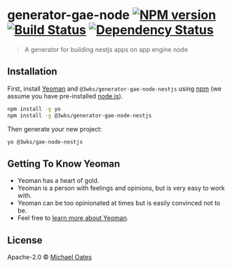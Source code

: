 # generator-gae-node [![NPM version][npm-image]][npm-url] [![Build Status][travis-image]][travis-url] [![Dependency Status][daviddm-image]][daviddm-url]
> A generator for building nestjs apps on app engine node

## Installation

First, install [Yeoman](http://yeoman.io) and `@3wks/generator-gae-node-nestjs` using [npm](https://www.npmjs.com/) (we assume you have pre-installed [node.js](https://nodejs.org/)).

```bash
npm install -g yo
npm install -g @3wks/generator-gae-node-nestjs
```

Then generate your new project:

```bash
yo @3wks/gae-node-nestjs
```

## Getting To Know Yeoman

 * Yeoman has a heart of gold.
 * Yeoman is a person with feelings and opinions, but is very easy to work with.
 * Yeoman can be too opinionated at times but is easily convinced not to be.
 * Feel free to [learn more about Yeoman](http://yeoman.io/).

## License

Apache-2.0 © [Michael Oates]()


[npm-image]: https://badge.fury.io/js/generator-gae-node.svg
[npm-url]: https://npmjs.org/package/generator-gae-node
[travis-image]: https://travis-ci.org//generator-gae-node.svg?branch=master
[travis-url]: https://travis-ci.org//generator-gae-node
[daviddm-image]: https://david-dm.org//generator-gae-node.svg?theme=shields.io
[daviddm-url]: https://david-dm.org//generator-gae-node
